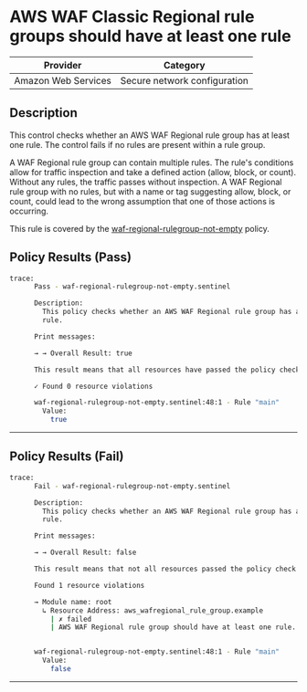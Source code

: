 # AWS WAF Classic Regional rule groups should have at least one rule

| Provider            | Category                     |
|---------------------|------------------------------|
| Amazon Web Services | Secure network configuration |

## Description

This control checks whether an AWS WAF Regional rule group has at least one rule. The control fails if no rules are present within a rule group.

A WAF Regional rule group can contain multiple rules. The rule's conditions allow for traffic inspection and take a defined action (allow, block, or count). Without any rules, the traffic passes without inspection. A WAF Regional rule group with no rules, but with a name or tag suggesting allow, block, or count, could lead to the wrong assumption that one of those actions is occurring.

This rule is covered by the [waf-regional-rulegroup-not-empty](../../policies/waf/waf-regional-rulegroup-not-empty.sentinel) policy.

## Policy Results (Pass)
```bash
trace:
      Pass - waf-regional-rulegroup-not-empty.sentinel

      Description:
        This policy checks whether an AWS WAF Regional rule group has at least one
        rule.

      Print messages:

      → → Overall Result: true

      This result means that all resources have passed the policy check for the policy waf-regional-rulegroup-not-empty.

      ✓ Found 0 resource violations

      waf-regional-rulegroup-not-empty.sentinel:48:1 - Rule "main"
        Value:
          true
```

---

## Policy Results (Fail)
```bash
trace:
      Fail - waf-regional-rulegroup-not-empty.sentinel

      Description:
        This policy checks whether an AWS WAF Regional rule group has at least one
        rule.

      Print messages:

      → → Overall Result: false

      This result means that not all resources passed the policy check and the protected behavior is not allowed for the policy waf-regional-rulegroup-not-empty.

      Found 1 resource violations

      → Module name: root
        ↳ Resource Address: aws_wafregional_rule_group.example
          | ✗ failed
          | AWS WAF Regional rule group should have at least one rule. Refer to https://docs.aws.amazon.com/securityhub/latest/userguide/waf-controls.html#waf-3 for more details.


      waf-regional-rulegroup-not-empty.sentinel:48:1 - Rule "main"
        Value:
          false
```

---
